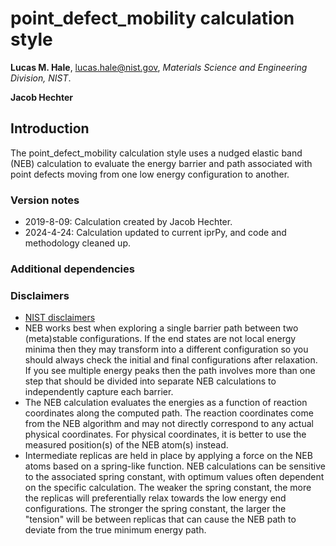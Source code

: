 # point_defect_mobility calculation style

**Lucas M. Hale**, [lucas.hale@nist.gov](mailto:lucas.hale@nist.gov?Subject=ipr-demo), *Materials Science and Engineering Division, NIST*.

**Jacob Hechter** 

## Introduction

The point_defect_mobility calculation style uses a nudged elastic band (NEB) calculation to evaluate the energy barrier and path associated with point defects moving from one low energy configuration to another.

### Version notes

- 2019-8-09: Calculation created by Jacob Hechter.
- 2024-4-24: Calculation updated to current iprPy, and code and methodology cleaned up.

### Additional dependencies

### Disclaimers

- [NIST disclaimers](http://www.nist.gov/public_affairs/disclaimer.cfm)
- NEB works best when exploring a single barrier path between two (meta)stable configurations.  If the end states are not local energy minima then they may transform into a different configuration so you should always check the initial and final configurations after relaxation.  If you see multiple energy peaks then the path involves more than one step that should be divided into separate NEB calculations to independently capture each barrier.
- The NEB calculation evaluates the energies as a function of reaction coordinates along the computed path.  The reaction coordinates come from the NEB algorithm and may not directly correspond to any actual physical coordinates.  For physical coordinates, it is better to use the measured position(s) of the NEB atom(s) instead.
- Intermediate replicas are held in place by applying a force on the NEB atoms based on a spring-like function.  NEB calculations can be sensitive to the associated spring constant, with optimum values often dependent on the specific calculation.  The weaker the spring constant, the more the replicas will preferentially relax towards the low energy end configurations.  The stronger the spring constant, the larger the "tension" will be between replicas that can cause the NEB path to deviate from the true minimum energy path.  


